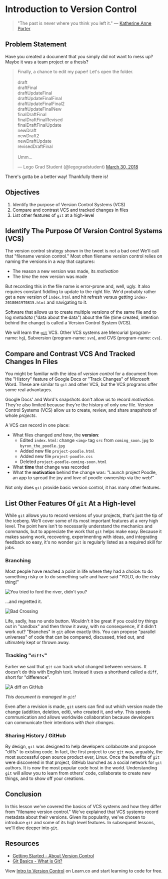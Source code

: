 # Introduction to Version Control

> "The past is never where you think you left it." &mdash; [Katherine Anne Porter][KAP]

## Problem Statement

Have you created a document that you simply did not want to mess up? Maybe it
was a team project or a thesis?

<blockquote class="twitter-tweet" data-lang="en"><p lang="en" dir="ltr">Finally, a chance to edit my paper! Let&#39;s open the folder.<br><br>draft<br>draftFinal<br>draftUpdateFinal<br>draftUpdateFinalFinal<br>draftUpdateFinalFinal2<br>draftUpdateFinalNew<br>finalDraftFinal<br>finalDraftFinalRevised<br>finalDraftFinalUpdate<br>newDraft<br>newDraft2<br>newDraftUpdate<br>revisedDraftFinal<br><br>Umm...</p>&mdash; Lego Grad Student (@legogradstudent) <a href="https://twitter.com/legogradstudent/status/979527370066579456?ref_src=twsrc%5Etfw">March 30, 2018</a></blockquote>
<script async src="https://platform.twitter.com/widgets.js" charset="utf-8"></script>

There's gotta be a better way! Thankfully there is!

## Objectives

1. Identify the purpose of Version Control Systems (VCS)
2. Compare and contrast VCS and tracked changes in files
3. List other features of `git` at a high-level


## Identify The Purpose Of Version Control Systems (VCS)

The version control strategy shown in the tweet is not a bad one! We'll call
that "filename version control." Most often filename version control relies on
naming the versions in a way that captures:

* The reason a new version was made, its _motivation_
* The _time_ the new version was made

But recording this in the file name is error-prone and, well, ugly. It also
requires constant fiddling to update to the right file. We'd probably rather
get a new version of `index.html` and hit refresh versus getting
`index-20180619T0815.html` and navigating to it.

Software that allows us to create multiple versions of the same file and to log
_metadata_ ("data about the data") about the file (time created, intention behind
the change) is called a Version Control System (VCS).

We will learn the [`git`][git-getstarted] VCS. Other VCS systems are Mercurial
(program-name: `hg`), Subversion (program-name: `svn`), and CVS (program-name:
`cvs`).

## Compare and Contrast VCS And Tracked Changes In Files

You might be familiar with the idea of _version control_ for a document from
the "History" feature of Google Docs or "Track Changes" of Microsoft Word.
These are similar to `git` and other VCS, but the VCS programs offer some real
advantages.

Google Docs' and Word's snapshots don't allow us to record _motivation_.
They're also limited because they're the history of only _one_ file. Version
Control Systems (VCS) allow us to create, review, and share snapshots of whole
_projects_.

A VCS can record in one place:

* What files changed _and how_, the **version**:
  * Edited `index.html`: change `<img>` tag `src` from `coming_soon.jpg` to
    `byron_the_poodle.jpg`
  * Added new file `project-poodle.html`
  * Added new file `project-poodle.css`
  * Deleted `project-poodle-coming-soon.html`
* What **time** that change was recorded
* What the **motivation** behind the change was: "Launch project Poodle, an app to
  spread the joy and love of poodle-ownership via the web!"

Not only does `git` provide basic version control, it has many other features.

## List Other Features Of `git` At a High-level

While `git` allows you to record versions of your projects, that's just the tip
of the iceberg. We'll cover some of its most important features at a very high
level. The point here isn't to necessarily understand the mechanics and
commands, but to appreciate the work that `git` helps make easy. Because it
makes saving work, recovering, experimenting with ideas, and integrating
feedback so easy, it's no wonder `git` is regularly listed as a required skill
for jobs.

### Branching

Most people have reached a point in life where they had a choice: to do
something risky or to do something safe and have said "YOLO, do the risky
thing!"

![You tried to ford the river, didn't you?](https://curriculum-content.s3.amazonaws.com/web-development/git-version-control-101/choices.gif "You tried to ford the river, didn't you?")

...and regretted it.

![Bad Crossing](https://curriculum-content.s3.amazonaws.com/web-development/git-version-control-101/11-21-10-bad-river-cross.gif "Regret")

Life, sadly, has no undo button.  Wouldn't it be great if you could try things
out in "sandbox" and then throw it away, with no consequence, if it didn't work
out? "Branches" in `git` allow exactly this. You can propose "parallel
universes" of code that can be compared, discussed, tried out, and ultimately
kept or thrown away.

### Tracking "`diffs`"

Earlier we said that `git` can track what changed between versions. It doesn't
do this with English text. Instead it uses a shorthand called a `diff`, short
for "difference".

![A diff on GitHub](https://curriculum-content.s3.amazonaws.com/web-development/git-version-control-101/diff_sample.png)

_This document is managed in `git`!_

Even after a revision is made, `git` users can find out which version made the
change (addition, deletion, edit), who created it, and _why_. This speeds
communication and allows worldwide collaboration because developers can
communicate their intentions _with their changes_.

### Sharing History / GitHub

By design, `git` was designed to help developers collaborate and propose
"diffs" to existing code. In fact, the first project to use `git` was,
arguably, the most successful open source product ever, Linux. Once the
benefits of `git` were discovered in that project, GitHub launched as a social
network for `git` authors. It is now the most popular code host in the world.
Understanding `git` will allow you to learn from others' code, collaborate to
create new things, and to show off your creations.

## Conclusion

In this lesson we've covered the basics of VCS systems and how they differ from
"filename version control." We've explained that VCS systems record metadata
about their versions. Given its popularity, we've chosen to introduce `git` and
some of its high level features. In subsequent lessons, we'll dive deeper into
`git`.
## Resources

* [Getting Started - About Version Control](http://git-scm.com/book/en/Getting-Started-About-Version-Control)
* [Git Basics - What is Git?][git-getstarted]

<p data-visibility='hidden'>View <a href='https://learn.co/lessons/git-version-control-101' title='Intro to Version Control'>Intro to Version Control</a> on Learn.co and start learning to code for free.</p>



[KAP]: http://en.wikipedia.org/wiki/Katherine_Anne_Porter
[git-getstarted]: http://git-scm.com/video/what-is-git
